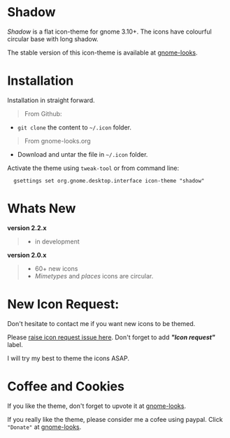 Shadow
======
*Shadow* is a flat icon-theme for gnome 3.10+. The icons have colourful circular base with long shadow.

The stable version of this icon-theme is available at [gnome-looks](https://www.gnome-look.org/content/show.php/Shadow?content=170398).

Installation
============
Installation in straight forward.
> From Github:
* `git clone` the content to `~/.icon` folder.

> From gnome-looks.org
* Download and untar the file in `~/.icon` folder.


Activate the theme using `tweak-tool` or from command line:
      
      gsettings set org.gnome.desktop.interface icon-theme "shadow"

Whats New
=========
**version 2.2.x**
   > * in development

**version 2.0.x**
   > * 60+ new icons
   > * _Mimetypes_ and _places_ icons are circular. 

New Icon Request:
================
Don't hesitate to contact me if you want new icons to be themed.

Please [raise icon request issue here](https://github.com/rudrab/Shadow/issues). 
Don't forget to add  ***"Icon request"*** label. 

I will try my best to theme the icons ASAP.

Coffee and Cookies
==================
If you like the theme, don't forget to upvote it at [gnome-looks](https://www.gnome-look.org/content/show.php/Shadow?content=170398).

If you really like the theme, please consider me a cofee using paypal. Click `"Donate"` at [gnome-looks](https://www.gnome-look.org/content/show.php/Shadow?content=170398).
